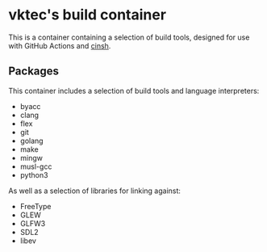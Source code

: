 # vktec's build container

This is a container containing a selection of build tools, designed for use with GitHub Actions and [cinsh].

[cinsh]: https://github.com/vktec/cinsh

## Packages

This container includes a selection of build tools and language interpreters:

- byacc
- clang
- flex
- git
- golang
- make
- mingw
- musl-gcc
- python3

As well as a selection of libraries for linking against:

- FreeType
- GLEW
- GLFW3
- SDL2
- libev
